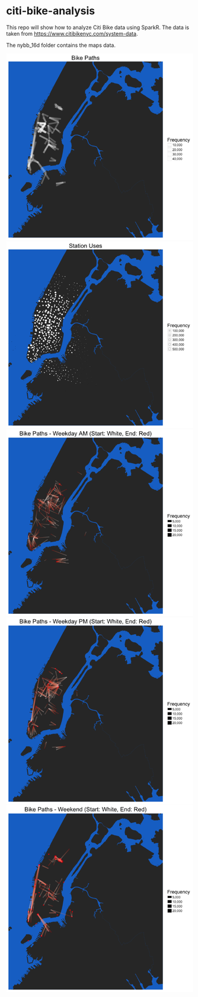 # citi-bike-analysis
This repo will show how to analyze Citi Bike data using SparkR. The data is taken from https://www.citibikenyc.com/system-data.

The nybb_16d folder contains the maps data.

![Bike Paths](/plots/citi_bike_paths.png)
![Station Uses](/plots/station_uses.png)
![Station Paths (Weekday AM)](/plots/citi_bike_paths_dir_wkdy_am.png)
![Station Paths (Weekday PM)](/plots/citi_bike_paths_dir_wkdy_pm.png)
![Station Paths (Weekend)](/plots/citi_bike_paths_dir_wknd.png)
